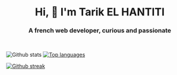 <h1 align="center">Hi, 👋 I'm Tarik EL HANTITI</h1>
<h3 align="center">A french web developer, curious and passionate</h3>
<br>

<!--
**TarikElha/TarikElha** is a ✨ _special_ ✨ repository because its `README.md` (this file) appears on your GitHub profile.

Here are some ideas to get you started:

- 🔭 I’m currently working on ...
- 🌱 I’m currently learning ...
- 👯 I’m looking to collaborate on ...
- 🤔 I’m looking for help with ...
- 💬 Ask me about ...
- 📫 How to reach me: ...
- 😄 Pronouns: ...
- ⚡ Fun fact: ...
-->

![Github stats](https://github-readme-stats.vercel.app/api?username=TarikElha&theme=blue-green)
[![Top languages](https://github-readme-stats.vercel.app/api/top-langs/?username=TarikElha&theme=blue-green)](https://github.com/TarikElha/TarikElha)

[![Github streak](https://github-readme-streak-stats.herokuapp.com/?user=TarikElha&theme=blue-green)](https://github.com/TarikElha/TarikElha)
